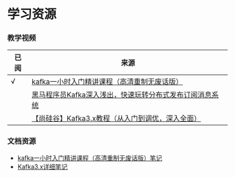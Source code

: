 # 学习资源

### 教学视频

| 已阅  | 来源                                                                            |
|-----|-------------------------------------------------------------------------------|
| √   | [kafka一小时入门精讲课程（高清重制无废话版）](https://www.bilibili.com/video/BV1h94y1Q7Xg)       |
|     | [黑马程序员Kafka深入浅出，快速玩转分布式发布订阅消息系统](https://www.bilibili.com/video/BV1oE41167Am) |
|     | [【尚硅谷】Kafka3.x教程（从入门到调优，深入全面）](https://www.bilibili.com/video/BV1vr4y1677k)   |

### 文档资源

- [kafka一小时入门精讲课程（高清重制无废话版）笔记](https://gitee.com/jeff-qiu/kafka-1hour)
- [Kafka3.x详细笔记](https://blog.csdn.net/su2231595742/article/details/125967780)

